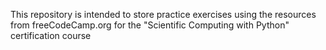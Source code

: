 This repository is intended to store practice exercises using the resources from freeCodeCamp.org for the "Scientific Computing with Python" certification course
